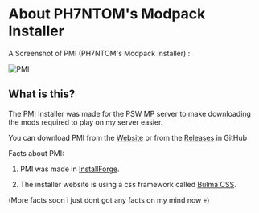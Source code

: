 # About PH7NTOM's Modpack Installer

A Screenshot of PMI (PH7NTOM's Modpack Installer) :

![PMI](https://cdn.discordapp.com/attachments/1051425996454232094/1055025686949154826/image.png)

## What is this?

The PMI Installer was made for the PSW MP server to make downloading the mods required to play on my server
easier.

You can download PMI from the [Website](https://ph7ntomxd.github.io/PMI/) or from the [Releases](https://github.com/PH7NTOMXD/PMI/releases) in GitHub

Facts about PMI:

1. PMI was made in [InstallForge](https://installforge.net/).

2. The installer website is using a css framework called [Bulma CSS](https://bulma.io/).


(More facts soon i just dont got any facts on my mind now 💀)
